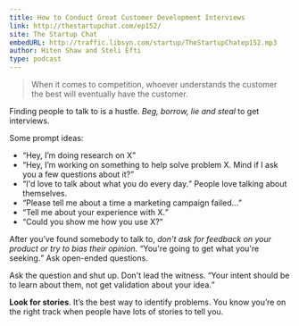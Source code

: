 ```yaml
---
title: How to Conduct Great Customer Development Interviews
link: http://thestartupchat.com/ep152/
site: The Startup Chat
embedURL: http://traffic.libsyn.com/startup/TheStartupChatep152.mp3
author: Hiten Shaw and Steli Efti
type: podcast
---
```


> When it comes to competition, whoever understands the customer the best will eventually have the
> customer.

Finding people to talk to is a hustle. *Beg, borrow, lie and steal* to get interviews.

Some prompt ideas:

* <q>Hey, I’m doing research on X</q>
* <q>Hey, I’m working on something to help solve problem X. Mind if I ask you a few questions about
  it?</q>
* <q>I'd love to talk about what you do every day.</q> People love talking about themselves.
* <q>Please tell me about a time a marketing campaign failed…</q>
* <q>Tell me about your experience with X.</q>
* <q>Could you show me how you use X?</q>

After you’ve found somebody to talk to, *don’t ask for feedback on your product or try to bias their
opinion.* <q>You're going to get what you're seeking.</q> Ask open-ended questions.

Ask the question and shut up. Don't lead the witness. <q>Your intent should be to learn about them,
not get validation about your idea.</q>

**Look for stories**. It’s the best way to identify problems. You know you’re on the right track
when people have lots of stories to tell you.
